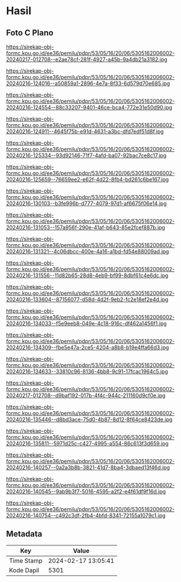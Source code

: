 # Hasil

## Foto C Plano

https://sirekap-obj-formc.kpu.go.id/ee36/pemilu/pdpr/53/05/16/20/06/5305162006002-20240217-012708--e2ae78cf-281f-4927-a45b-9a4db21a3182.jpg

https://sirekap-obj-formc.kpu.go.id/ee36/pemilu/pdpr/53/05/16/20/06/5305162006002-20240216-124016--a50859a1-2896-4e7a-8f33-6d579d70e685.jpg

https://sirekap-obj-formc.kpu.go.id/ee36/pemilu/pdpr/53/05/16/20/06/5305162006002-20240216-124554--88c33207-9401-46ce-bca4-772e31e50d90.jpg

https://sirekap-obj-formc.kpu.go.id/ee36/pemilu/pdpr/53/05/16/20/06/5305162006002-20240216-124911--4645f75b-e91d-4631-a3bc-dfd7edf51d8f.jpg

https://sirekap-obj-formc.kpu.go.id/ee36/pemilu/pdpr/53/05/16/20/06/5305162006002-20240216-125334--93d92146-71f7-4afd-ba07-92bac7ce8c17.jpg

https://sirekap-obj-formc.kpu.go.id/ee36/pemilu/pdpr/53/05/16/20/06/5305162006002-20240216-125659--76659ee2-e62f-4d22-8fb4-bd261c6be167.jpg

https://sirekap-obj-formc.kpu.go.id/ee36/pemilu/pdpr/53/05/16/20/06/5305162006002-20240216-130103--b3fe996b-d777-4079-97d1-af6675f06e14.jpg

https://sirekap-obj-formc.kpu.go.id/ee36/pemilu/pdpr/53/05/16/20/06/5305162006002-20240216-131053--157a956f-290e-41af-b643-85e2fcef887b.jpg

https://sirekap-obj-formc.kpu.go.id/ee36/pemilu/pdpr/53/05/16/20/06/5305162006002-20240216-131321--4c06dbcc-400e-4a16-a1bd-fd54e88009ad.jpg

https://sirekap-obj-formc.kpu.go.id/ee36/pemilu/pdpr/53/05/16/20/06/5305162006002-20240216-131556--11d82b65-28d8-4eb9-bf99-8dbf61c4e6dc.jpg

https://sirekap-obj-formc.kpu.go.id/ee36/pemilu/pdpr/53/05/16/20/06/5305162006002-20240216-133604--87156077-d58d-4d2f-9eb2-fc2e18ef2e4d.jpg

https://sirekap-obj-formc.kpu.go.id/ee36/pemilu/pdpr/53/05/16/20/06/5305162006002-20240216-134033--f5e9eeb8-049e-4c18-916c-df462a1456f1.jpg

https://sirekap-obj-formc.kpu.go.id/ee36/pemilu/pdpr/53/05/16/20/06/5305162006002-20240216-134309--fbe5e47a-2ce5-4204-a8b8-b19e4ffa66d3.jpg

https://sirekap-obj-formc.kpu.go.id/ee36/pemilu/pdpr/53/05/16/20/06/5305162006002-20240216-134633--33810c96-8136-4bb8-9c91-17fcac1964c5.jpg

https://sirekap-obj-formc.kpu.go.id/ee36/pemilu/pdpr/53/05/16/20/06/5305162006002-20240217-012708--d9baf192-017b-4f4c-944c-211160d9cf0e.jpg

https://sirekap-obj-formc.kpu.go.id/ee36/pemilu/pdpr/53/05/16/20/06/5305162006002-20240216-135446--d8bd3ace-75d0-4b87-8d12-8f64ce8423de.jpg

https://sirekap-obj-formc.kpu.go.id/ee36/pemilu/pdpr/53/05/16/20/06/5305162006002-20240216-135811--5971d25c-c427-4995-a554-86c613f3d659.jpg

https://sirekap-obj-formc.kpu.go.id/ee36/pemilu/pdpr/53/05/16/20/06/5305162006002-20240216-140257--0a2a3b8b-3821-41d7-8ba4-3dbaed13f46d.jpg

https://sirekap-obj-formc.kpu.go.id/ee36/pemilu/pdpr/53/05/16/20/06/5305162006002-20240216-140545--9ab9b3f7-5016-4595-a2f2-e4f61df9f16d.jpg

https://sirekap-obj-formc.kpu.go.id/ee36/pemilu/pdpr/53/05/16/20/06/5305162006002-20240216-140754--c492c3df-2fb4-4bfd-8341-72155a1079c1.jpg


## Metadata

| Key        | Value               |
| ---------- | ------------------- |
| Time Stamp | 2024-02-17 13:05:41 |
| Kode Dapil | 5301                |



